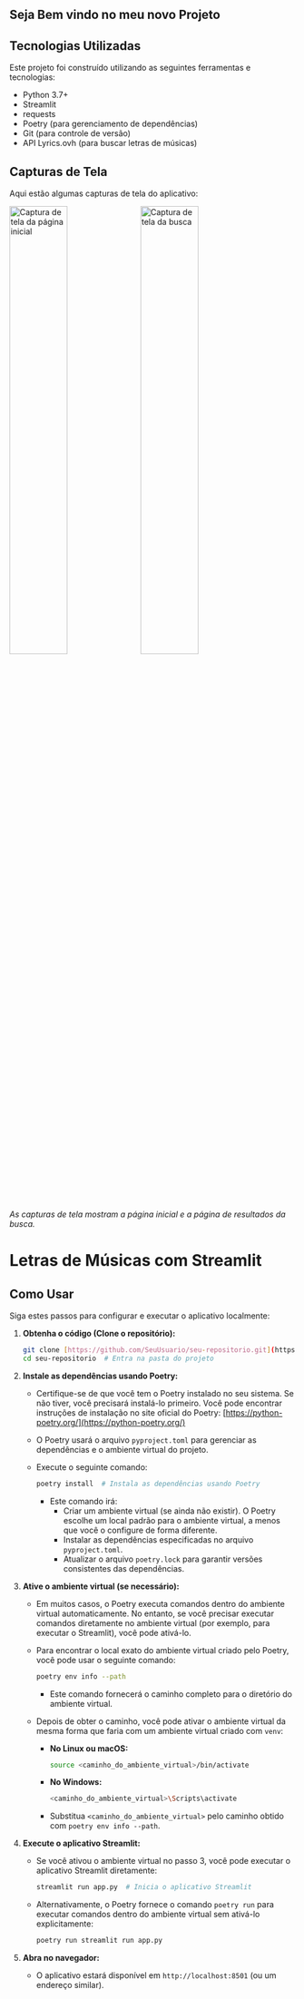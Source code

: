 ## Seja Bem vindo no meu novo Projeto

## Tecnologias Utilizadas

Este projeto foi construído utilizando as seguintes ferramentas e tecnologias:

* Python 3.7+
* Streamlit
* requests
* Poetry (para gerenciamento de dependências)
* Git (para controle de versão)
* API Lyrics.ovh (para buscar letras de músicas)

## Capturas de Tela

Aqui estão algumas capturas de tela do aplicativo:

<img src="imagens/LEIA-ME.md" alt="Captura de tela da página inicial" width="45%">
<img src="imagens/pesquisa.png" alt="Captura de tela da busca" width="45%">

*As capturas de tela mostram a página inicial e a página de resultados da busca.*

# Letras de Músicas com Streamlit

## Como Usar

Siga estes passos para configurar e executar o aplicativo localmente:

1.  **Obtenha o código (Clone o repositório):**

    ```bash
    git clone [https://github.com/SeuUsuario/seu-repositorio.git](https://github.com/SeuUsuario/seu-repositorio.git)  # Baixa o código do GitHub (substitua a URL)
    cd seu-repositorio  # Entra na pasta do projeto
    ```

2.  **Instale as dependências usando Poetry:**

    * Certifique-se de que você tem o Poetry instalado no seu sistema. Se não tiver, você precisará instalá-lo primeiro. Você pode encontrar instruções de instalação no site oficial do Poetry: [https://python-poetry.org/](https://python-poetry.org/)
    * O Poetry usará o arquivo `pyproject.toml` para gerenciar as dependências e o ambiente virtual do projeto.
    * Execute o seguinte comando:

        ```bash
        poetry install  # Instala as dependências usando Poetry
        ```

        * Este comando irá:
            * Criar um ambiente virtual (se ainda não existir). O Poetry escolhe um local padrão para o ambiente virtual, a menos que você o configure de forma diferente.
            * Instalar as dependências especificadas no arquivo `pyproject.toml`.
            * Atualizar o arquivo `poetry.lock` para garantir versões consistentes das dependências.

3.  **Ative o ambiente virtual (se necessário):**

    * Em muitos casos, o Poetry executa comandos dentro do ambiente virtual automaticamente. No entanto, se você precisar executar comandos diretamente no ambiente virtual (por exemplo, para executar o Streamlit), você pode ativá-lo.
    * Para encontrar o local exato do ambiente virtual criado pelo Poetry, você pode usar o seguinte comando:

        ```bash
        poetry env info --path
        ```

        * Este comando fornecerá o caminho completo para o diretório do ambiente virtual.
    * Depois de obter o caminho, você pode ativar o ambiente virtual da mesma forma que faria com um ambiente virtual criado com `venv`:
        * **No Linux ou macOS:**

            ```bash
            source <caminho_do_ambiente_virtual>/bin/activate
            ```

        * **No Windows:**

            ```bash
            <caminho_do_ambiente_virtual>\Scripts\activate
            ```

        * Substitua `<caminho_do_ambiente_virtual>` pelo caminho obtido com `poetry env info --path`.

4.  **Execute o aplicativo Streamlit:**

    * Se você ativou o ambiente virtual no passo 3, você pode executar o aplicativo Streamlit diretamente:

        ```bash
        streamlit run app.py  # Inicia o aplicativo Streamlit
        ```

    * Alternativamente, o Poetry fornece o comando `poetry run` para executar comandos dentro do ambiente virtual sem ativá-lo explicitamente:

        ```bash
        poetry run streamlit run app.py
        ```

5.  **Abra no navegador:**

    * O aplicativo estará disponível em `http://localhost:8501` (ou um endereço similar).
